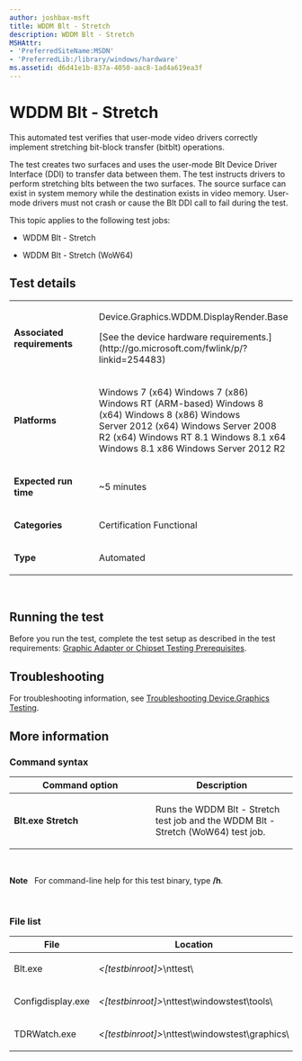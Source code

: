 ```yaml
---
author: joshbax-msft
title: WDDM Blt - Stretch
description: WDDM Blt - Stretch
MSHAttr:
- 'PreferredSiteName:MSDN'
- 'PreferredLib:/library/windows/hardware'
ms.assetid: d6d41e1b-837a-4050-aac8-1ad4a619ea3f
---
```


# WDDM Blt - Stretch


This automated test verifies that user-mode video drivers correctly implement stretching bit-block transfer (bitblt) operations.

The test creates two surfaces and uses the user-mode Blt Device Driver Interface (DDI) to transfer data between them. The test instructs drivers to perform stretching blts between the two surfaces. The source surface can exist in system memory while the destination exists in video memory. User-mode drivers must not crash or cause the Blt DDI call to fail during the test.

This topic applies to the following test jobs:

-   WDDM Blt - Stretch

-   WDDM Blt - Stretch (WoW64)

## Test details


<table>
<colgroup>
<col width="50%" />
<col width="50%" />
</colgroup>
<tbody>
<tr class="odd">
<td><p><strong>Associated requirements</strong></p></td>
<td><p>Device.Graphics.WDDM.DisplayRender.Base</p>
<p>[See the device hardware requirements.](http://go.microsoft.com/fwlink/p/?linkid=254483)</p></td>
</tr>
<tr class="even">
<td><p><strong>Platforms</strong></p></td>
<td><p>Windows 7 (x64) Windows 7 (x86) Windows RT (ARM-based) Windows 8 (x64) Windows 8 (x86) Windows Server 2012 (x64) Windows Server 2008 R2 (x64) Windows RT 8.1 Windows 8.1 x64 Windows 8.1 x86 Windows Server 2012 R2</p></td>
</tr>
<tr class="odd">
<td><p><strong>Expected run time</strong></p></td>
<td><p>~5 minutes</p></td>
</tr>
<tr class="even">
<td><p><strong>Categories</strong></p></td>
<td><p>Certification Functional</p></td>
</tr>
<tr class="odd">
<td><p><strong>Type</strong></p></td>
<td><p>Automated</p></td>
</tr>
</tbody>
</table>

 

## Running the test


Before you run the test, complete the test setup as described in the test requirements: [Graphic Adapter or Chipset Testing Prerequisites](graphic-adapter-or-chipset-testing-prerequisites.md).

## Troubleshooting


For troubleshooting information, see [Troubleshooting Device.Graphics Testing](troubleshooting-devicegraphics-testing.md).

## More information


### Command syntax

<table>
<colgroup>
<col width="50%" />
<col width="50%" />
</colgroup>
<thead>
<tr class="header">
<th>Command option</th>
<th>Description</th>
</tr>
</thead>
<tbody>
<tr class="odd">
<td><p><strong>Blt.exe Stretch</strong></p></td>
<td><p>Runs the WDDM Blt - Stretch test job and the WDDM Blt - Stretch (WoW64) test job.</p></td>
</tr>
</tbody>
</table>

 

**Note**  
For command-line help for this test binary, type **/h**.

 

### File list

<table>
<colgroup>
<col width="50%" />
<col width="50%" />
</colgroup>
<thead>
<tr class="header">
<th>File</th>
<th>Location</th>
</tr>
</thead>
<tbody>
<tr class="odd">
<td><p>Blt.exe</p></td>
<td><p><em>&lt;[testbinroot]&gt;</em>\nttest\</p></td>
</tr>
<tr class="even">
<td><p>Configdisplay.exe</p></td>
<td><p><em>&lt;[testbinroot]&gt;</em>\nttest\windowstest\tools\</p></td>
</tr>
<tr class="odd">
<td><p>TDRWatch.exe</p></td>
<td><p><em>&lt;[testbinroot]&gt;</em>\nttest\windowstest\graphics\</p></td>
</tr>
</tbody>
</table>

 

 

 






